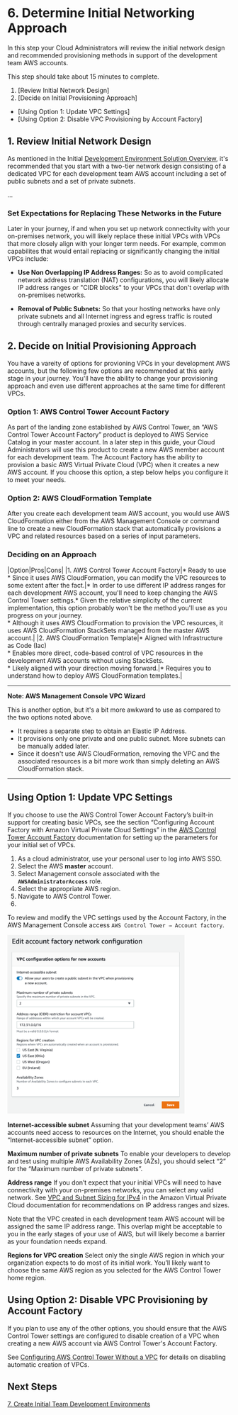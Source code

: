 # 6. Determine Initial Networking Approach

In this step your Cloud Administrators will review the initial network design and recommended provisioning methods in support of the development team AWS accounts.

This step should take about 15 minutes to complete.

1. [Review Initial Network Design]
2. [Decide on Initial Provisioning Approach]
  * [Using Option 1: Update VPC Settings]
  * [Using Option 2: Disable VPC Provisioning by Account Factory]
 

## 1. Review Initial Network Design

As mentioned in the Initial [Development Environment Solution Overview](1-2-solution.md#vpc-network-for-each-development-team-aws-account), it's recommended that you start with a two-tier network design consisting of a dedicated VPC for each development team AWS account including a set of public subnets and a set of private subnets.  

...

### Set Expectations for Replacing These Networks in the Future

Later in your journey, if and when you set up network connectivity with your on-premises network, you will likely replace these initial VPCs with VPCs that more closely align with your longer term needs. For example, common capabilites that would entail replacing or significantly changing the initial VPCs include:

* **Use Non Overlapping IP Address Ranges:** So as to avoid complicated network address translation (NAT) configurations, you will likely allocate IP address ranges or "CIDR blocks" to your VPCs that don't overlap with on-premises networks.

* **Removal of Public Subnets:** So that your hosting networks have only private subnets and all Internet ingress and egress traffic is routed through centrally managed proxies and security services.

## 2. Decide on Initial Provisioning Approach

You have a vareity of options for provioning VPCs in your development AWS accounts, but the following few options are recommended at this early stage in your journey. You'll have the ability to change your provisioning approach and even use different approaches at the same time for different VPCs.
 
### Option 1: AWS Control Tower Account Factory

As part of the landing zone established by AWS Control Tower, an “AWS Control Tower Account Factory” product is deployed to AWS Service Catalog in your master account.  In a later step in this guide, your Cloud Administrators will use this product to create a new AWS member account for each development team. The Account Factory has the ability to provision a basic AWS Virtual Private Cloud (VPC) when it creates a new AWS account. If you choose this option, a step below helps you configure it to meet your needs.

### Option 2: AWS CloudFormation Template

After you create each development team AWS account, you would use AWS CloudFormation either from the AWS Management Console or command line to create a new CloudFormation stack that automatically provisions a VPC and related resources based on a series of input parameters.

### Deciding on an Approach

|Option|Pros|Cons|
|1. AWS Control Tower Account Factory|* Ready to use<br>* Since it uses AWS CloudFormation, you can modify the VPC resources to some extent after the fact.|* In order to use different IP address ranges for each development AWS account, you'll need to keep changing the AWS Control Tower settings.* Given the relative simplicity of the current implementation, this option probably won't be the method you'll use as you progress on your journey.<br>* Although it uses AWS CloudFormation to provision the VPC resources, it uses AWS CloudFormation StackSets managed from the master AWS account.|
|2. AWS CloudFormation Template|* Aligned with Infrastructure as Code (Iac)<br>* Enables more direct, code-based control of VPC resources in the development AWS accounts without using StackSets.<br>* Likely aligned with your direction moving forward.|* Requires you to understand how to deploy AWS CloudFormation templates.|

---
**Note: AWS Management Console VPC Wizard**

This is another option, but it's a bit more awkward to use as compared to the two options noted above.

* It requires a separate step to obtain an Elastic IP Address.
* It provisions only one private and one public subnet. More subnets can be manually added later.
* Since it doesn't use AWS CloudFormation, removing the VPC and the associated resources is a bit more work than simply deleting an AWS CloudFormation stack.

---

## Using Option 1: Update VPC Settings

If you choose to use the AWS Control Tower Account Factory’s built-in support for creating basic VPCs, see the section “Configuring Account Factory with Amazon Virtual Private Cloud Settings” in the [AWS Control Tower Account Factory](https://docs.aws.amazon.com/controltower/latest/userguide/account-factory.html) documentation for setting up the parameters for your initial set of VPCs. 

1. As a cloud administrator, use your personal user to log into AWS SSO.
2. Select the AWS **master** account.
3. Select Management console associated with the **`AWSAdministratorAccess`** role.
4. Select the appropriate AWS region.
5. Navigate to AWS Control Tower.
6. 

To review and modify the VPC settings used by the Account Factory, in the AWS Management Console access `AWS Control Tower → Account factory`.

<img src="../images/control-tower-account-factory-network-settings.png" alt="AWS Control Tower Account Factory Network Settings" width="400"/>

**Internet-accessible subnet**
Assuming that your development teams’ AWS accounts need access to resources on the Internet, you should enable the “Internet-accessible subnet” option.

**Maximum number of private subnets**
To enable your developers to develop and test using multiple AWS Availability Zones (AZs), you should select “2” for the “Maximum number of private subnets”.

**Address range**
If you don’t expect that your initial VPCs will need to have connectivity with your on-premises networks, you can select any valid network. See [VPC and Subnet Sizing for IPv4](https://docs.aws.amazon.com/vpc/latest/userguide//VPC_Subnets.html#vpc-sizing-ipv4) in the Amazon Virtual Private Cloud documentation for recommendations on IP address ranges and sizes. 

Note that the VPC created in each development team AWS account will be assigned the same IP address range. This overlap might be acceptable to you in the early stages of your use of AWS, but will likely become a barrier as your foundation needs expand.

**Regions for VPC creation**
 Select only the single AWS region in which your organization expects to do most of its initial work. You’ll likely want to choose the same AWS region as you selected for the AWS Control Tower home region.

## Using Option 2: Disable VPC Provisioning by Account Factory 

If you plan to use any of the other options, you should ensure that the AWS Control Tower settings are configured to disable creation of a VPC when creating a new AWS account via AWS Control Tower's Account Factory. 

See [Configuring AWS Control Tower Without a VPC](https://docs.aws.amazon.com/controltower/latest/userguide/configure-without-vpc.html) for details on disabling automatic creation of VPCs.

 ## Next Steps

[7. Create Initial Team Development Environments](2-7-create-team-dev-environments.md)
